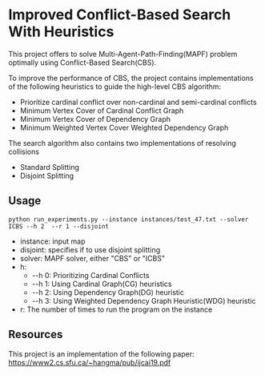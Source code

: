 # Improved Conflict-Based Search With Heuristics 
This project offers to solve Multi-Agent-Path-Finding(MAPF) problem optimally using Conflict-Based Search(CBS). 

To improve the performance of CBS, the project contains implementations of the following heuristics to guide the high-level CBS algorithm: 

* Prioritize cardinal conflict over non-cardinal and semi-cardinal conflicts 
* Minimum Vertex Cover of Cardinal Conflict Graph
* Minimum Vertex Cover of Dependency Graph
* Minimum Weighted Vertex Cover Weighted Dependency Graph

The search algorithm also contains two implementations of resolving collisions
* Standard Splitting 
* Disjoint Splitting 


## Usage
    python run_experiments.py --instance instances/test_47.txt --solver ICBS --h 2  --r 1 --disjoint

- instance: input map
- disjoint: specifies if to use disjoint splitting 
- solver: MAPF solver, either "CBS" or "ICBS"
- h: 
  - --h 0: Prioritizing Cardinal Conflicts
  - --h 1: Using Cardinal Graph(CG) heuristics
  - --h 2: Using Dependency Graph(DG) heuristic
  - --h 3: Using Weighted Dependency Graph Heuristic(WDG) heuristic
- r: The number of times to run the program on the instance 



## Resources 

This project is an implementation of the following paper: 
https://www2.cs.sfu.ca/~hangma/pub/ijcai19.pdf
